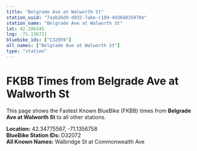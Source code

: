 ```yaml
---
title: "Belgrade Ave at Walworth St"
station_uuid: "7aab26d9-d032-7abe-c109-4d36d835070e"
station_name: "Belgrade Ave at Walworth St"
lat: 42.286345
lng: -71.136721
bluebike_ids: ["C32059"]
all_names: ["Belgrade Ave at Walworth St"]
type: "station"
---
```


# FKBB Times from Belgrade Ave at Walworth St

This page shows the Fastest Known BlueBike (FKBB) times from **Belgrade Ave at Walworth St** to all other stations.

**Location:** 42.34775567, -71.1356758  
**BlueBike Station IDs:** D32072  
**All Known Names:** Walbridge St at Commonwealth Ave

